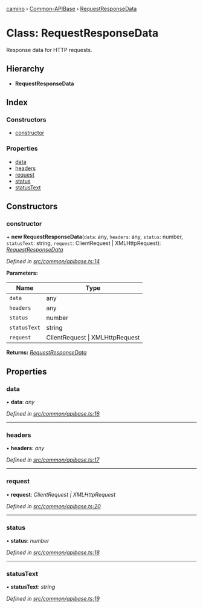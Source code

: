 [camino](../README.md) › [Common-APIBase](../modules/common_apibase.md) › [RequestResponseData](common_apibase.requestresponsedata.md)

# Class: RequestResponseData

Response data for HTTP requests.

## Hierarchy

* **RequestResponseData**

## Index

### Constructors

* [constructor](common_apibase.requestresponsedata.md#constructor)

### Properties

* [data](common_apibase.requestresponsedata.md#data)
* [headers](common_apibase.requestresponsedata.md#headers)
* [request](common_apibase.requestresponsedata.md#request)
* [status](common_apibase.requestresponsedata.md#status)
* [statusText](common_apibase.requestresponsedata.md#statustext)

## Constructors

###  constructor

\+ **new RequestResponseData**(`data`: any, `headers`: any, `status`: number, `statusText`: string, `request`: ClientRequest | XMLHttpRequest): *[RequestResponseData](common_apibase.requestresponsedata.md)*

*Defined in [src/common/apibase.ts:14](https://github.com/chain4travel/caminojs/blob/ca67b81/src/common/apibase.ts#L14)*

**Parameters:**

Name | Type |
------ | ------ |
`data` | any |
`headers` | any |
`status` | number |
`statusText` | string |
`request` | ClientRequest &#124; XMLHttpRequest |

**Returns:** *[RequestResponseData](common_apibase.requestresponsedata.md)*

## Properties

###  data

• **data**: *any*

*Defined in [src/common/apibase.ts:16](https://github.com/chain4travel/caminojs/blob/ca67b81/src/common/apibase.ts#L16)*

___

###  headers

• **headers**: *any*

*Defined in [src/common/apibase.ts:17](https://github.com/chain4travel/caminojs/blob/ca67b81/src/common/apibase.ts#L17)*

___

###  request

• **request**: *ClientRequest | XMLHttpRequest*

*Defined in [src/common/apibase.ts:20](https://github.com/chain4travel/caminojs/blob/ca67b81/src/common/apibase.ts#L20)*

___

###  status

• **status**: *number*

*Defined in [src/common/apibase.ts:18](https://github.com/chain4travel/caminojs/blob/ca67b81/src/common/apibase.ts#L18)*

___

###  statusText

• **statusText**: *string*

*Defined in [src/common/apibase.ts:19](https://github.com/chain4travel/caminojs/blob/ca67b81/src/common/apibase.ts#L19)*
